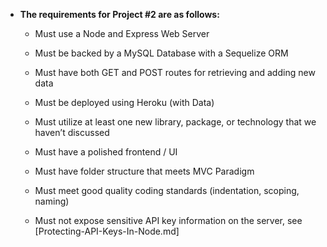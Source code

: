 - **The requirements for Project #2 are as follows:**

  - Must use a Node and Express Web Server

  - Must be backed by a MySQL Database with a Sequelize ORM

  - Must have both GET and POST routes for retrieving and adding new data

  - Must be deployed using Heroku (with Data)

  - Must utilize at least one new library, package, or technology that we haven’t discussed

  - Must have a polished frontend / UI

  - Must have folder structure that meets MVC Paradigm

  - Must meet good quality coding standards (indentation, scoping, naming)

  - Must not expose sensitive API key information on the server, see [Protecting-API-Keys-In-Node.md]
